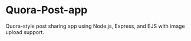 # Quora-Post-app
 Quora-style post sharing app using Node.js, Express, and EJS with image upload support.
